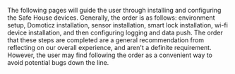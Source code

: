 The following pages will guide the user through installing and configuring the Safe House devices. Generally, the order is as follows: environment setup, Domoticz installation, sensor installation, smart lock installation, wi-fi device installation, and then configuring logging and data push. The order that these steps are completed are a general recommendation from reflecting on our overall experience, and aren't a definite requirement. However, the user may find following the order as a convenient way to avoid potential bugs down the line.
